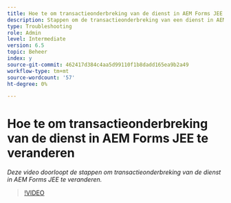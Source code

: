 ```yaml
---
title: Hoe te om transactieonderbreking van de dienst in AEM Forms JEE te veranderen
description: Stappen om de transactieonderbreking van een dienst in AEM Forms JEE te verhogen of te verminderen
type: Troubleshooting
role: Admin
level: Intermediate
version: 6.5
topic: Beheer
index: y
source-git-commit: 462417d384c4aa5d99110f1b8dadd165ea9b2a49
workflow-type: tm+mt
source-wordcount: '57'
ht-degree: 0%

---
```



# Hoe te om transactieonderbreking van de dienst in AEM Forms JEE te veranderen

*Deze video doorloopt de stappen om transactieonderbreking van de dienst in AEM Forms JEE te veranderen.*

>[!VIDEO](https://video.tv.adobe.com/v/335495?quality=9&learn=on)
